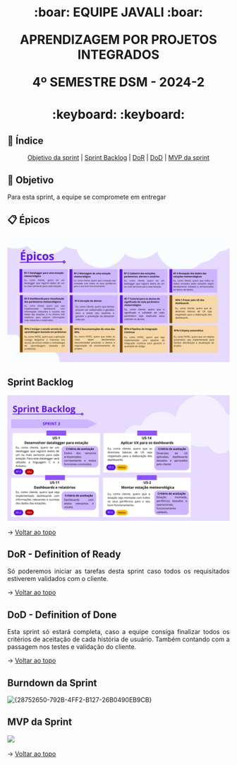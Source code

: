 <span id="topo">
<h1 align='center'>
:boar: EQUIPE JAVALI :boar:

APRENDIZAGEM POR PROJETOS INTEGRADOS

4º SEMESTRE DSM - 2024-2
</h1>

<h1 align='center'> :keyboard:  :keyboard: </h1>

## :mag_right: Índice
<p align='center'>
    <a href="#objetivo">Objetivo da sprint</a> | 
    <a href="#backlog">Sprint Backlog</a> |
    <a href="#dor">DoR</a> |
    <a href="#dod">DoD</a> |
    <a href="#mvp">MVP da sprint</a> 
</p>

<span id='objetivo'>

## :dart: Objetivo
<p align='justify'>
    Para esta sprint, a equipe se compromete em entregar 
</p>


<span id='backlog'>

## :clipboard: Épicos

![epicosSprint2](/docs/Epicos.png)


## Sprint Backlog

![backlogSprint2](/docs/US.png)


→ [Voltar ao topo](#topo)

<span id='dor'>

## DoR - Definition of Ready
<p align='justify'>
    Só poderemos iniciar as tarefas desta sprint caso todos os requisitados estiverem validados com o cliente.
</p>

→ [Voltar ao topo](#topo)  

<span id="dod">

## DoD - Definition of Done
<p align='justify'>
    Esta sprint só estará completa, caso a equipe consiga finalizar todos os critérios de aceitação de cada história de usuário. Também contando com a passagem nos testes e validação do cliente.
</p>

→ [Voltar ao topo](#topo)

## Burndown da Sprint
<img width="781" alt="{28752650-792B-4FF2-B127-26B0490EB9CB}" src="https://github.com/user-attachments/assets/7b26781a-e722-4cac-838d-f7aca1f68574">



<span id="mvp">

## MVP da Sprint

![](/docs/MVP.gif)

→ [Voltar ao topo](#topo)
